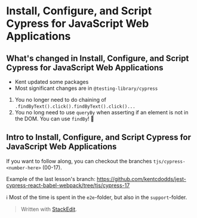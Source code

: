 
# Install, Configure, and Script Cypress for JavaScript Web Applications

## What's changed in Install, Configure, and Script Cypress for JavaScript Web Applications

- Kent updated some packages
- Most significant changes are in `@testing-library/cypress`

1. You no longer need to do chaining of `.findByText().click().findByText().click()...`
2. You no long need to use `queryBy` when asserting if an element is not in the DOM. You can use `findBy`! 🥳

## Intro to Install, Configure, and Script Cypress for JavaScript Web Applications

If you want to follow along, you can checkout the branches `tjs/cypress-<number-here>` (00-17). 

Example of the last lesson's branch: https://github.com/kentcdodds/jest-cypress-react-babel-webpack/tree/tjs/cypress-17

ℹ️ Most of the time is spent in the `e2e`-folder, but also in the `support`-folder.



> Written with [StackEdit](https://stackedit.io/).
<!--stackedit_data:
eyJoaXN0b3J5IjpbLTE0ODI4ODE3NzcsNjM0ODc1ODA2XX0=
-->